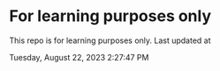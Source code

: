 # For learning purposes only
This repo is for learning purposes only.
Last updated at

Tuesday, August 22, 2023 2:27:47 PM

